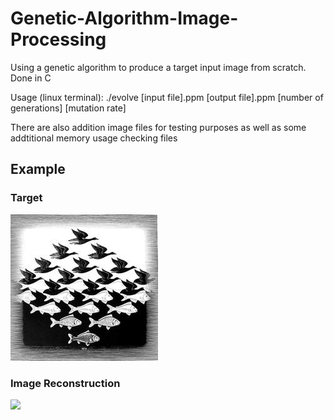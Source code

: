 # Genetic-Algorithm-Image-Processing
Using a genetic algorithm to produce a target input image from scratch. Done in C

Usage (linux terminal): ./evolve [input file].ppm [output file].ppm [number of generations] [mutation rate]

There are also addition image files for testing purposes as well as some addtitional memory usage checking files

## Example

### Target
![](test_images/src/jpgs/me.jpg)

### Image Reconstruction
![](test_images/results/gifs/me_gif.gif)
